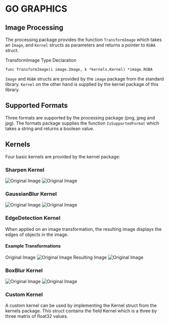 # GO GRAPHICS

## Image Processing

The processing package provides the function `TransformImage` which takes an `Image`, and `Kernel` structs as parameters and returns a pointer to `RGBA` struct.

TransformImage Type Declaration

```
func TransformImage(i image.Image, k *kernels.Kernel) *image.RGBA
```

`Image` and `RGBA` structs are provided by the `image` package from the standard library. `Kernel` on the other hand is supplied by the kernel package of this library.

## Supported Formats

Three formats are supported by the processing package (png, jpeg and jpg). The formats package supplies the function `IsSupportedFormat` which takes a string and returns a boolean value.

## Kernels

Four basic kernels are provided by the kernel package:

### Sharpen Kernel

![Original Image](./assets/lenna.png)
![Original Image](./assets/lenna-sharpen.png)

### GaussianBlur Kernel

![Original Image](./assets/lenna.png)
![Original Image](./assets/lenna-gaussian-blur.png)

### EdgeDetection Kernel

When applied on an image transformation, the resulting image displays the edges of objects in the image.

#### Example Transformations

Original Image
![Original Image](./assets/lenna.png)
Resulting Image
![Original Image](./assets/lenna-edge-detection.png)

### BoxBlur Kernel

![Original Image](./assets/lenna.png)
![Original Image](./assets/lenna-box-blur.png)

### Custom Kernel

A custom kernel can be used by implementing the Kernel struct from the kernels package. This struct contains the field Kernel which is a three by three matrix of float32 values.
